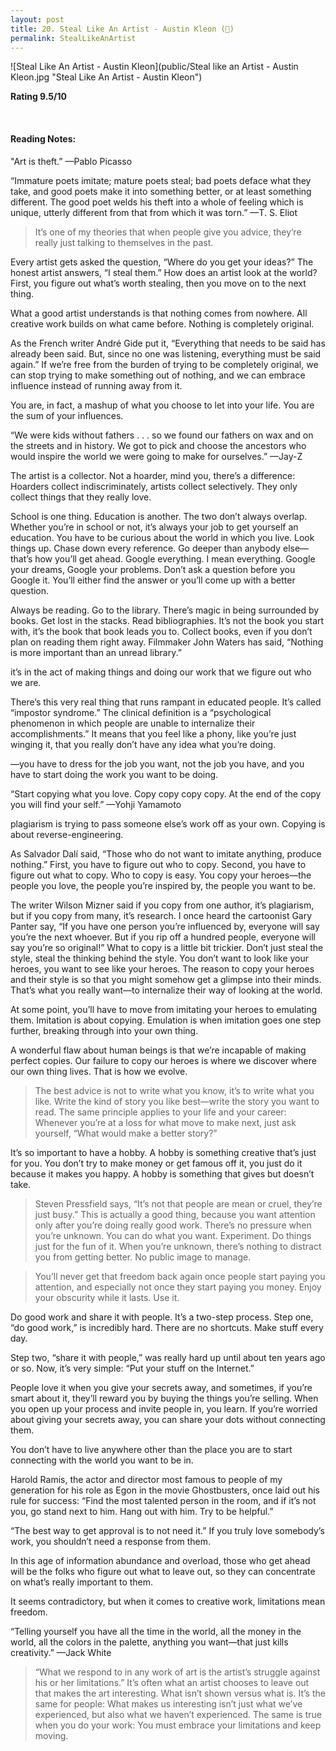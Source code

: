 ```yaml
---
layout: post
title: 20. Steal Like An Artist - Austin Kleon (📱)
permalink: StealLikeAnArtist
---
```


![Steal Like An Artist - Austin Kleon](public/Steal like an Artist - Austin Kleon.jpg "Steal Like An Artist - Austin Kleon")

**Rating 9.5/10**

<br>

#### Reading Notes:

"Art is theft.”
—Pablo Picasso

“Immature poets imitate; mature poets steal; bad poets deface what they take, and good poets make it into something better, or at least something different. The good poet welds his theft into a whole of feeling which is unique, utterly different from that from which it was torn.”
—T. S. Eliot

> It’s one of my theories that when people give you advice, they’re really just talking to themselves in the past.

Every artist gets asked the question,
“Where do you get your ideas?”
The honest artist answers,
“I steal them.”
How does an artist look at the world?
First, you figure out what’s worth stealing, then you move on to the next thing.

What a good artist understands is that nothing comes from nowhere. All creative work builds on what came before. Nothing is completely original.

As the French writer André Gide put it, “Everything that needs to be said has already been said. But, since no one was listening, everything must be said again.”
If we’re free from the burden of trying to be completely original, we can stop trying to make something out of nothing, and we can embrace influence instead of running away from it.

You are, in fact, a mashup of what you choose to let into your life. You are the sum of your influences.

“We were kids without fathers . . . so we found our fathers on wax and on the streets and in history. We got to pick and choose the ancestors who would inspire the world we were going to make for ourselves.”
—Jay-Z

The artist is a collector. Not a hoarder, mind you, there’s a difference: Hoarders collect indiscriminately, artists collect selectively. They only collect things that they really love.

School is one thing. Education is another. The two don’t always overlap. Whether you’re in school or not, it’s always your job to get yourself an education.
You have to be curious about the world in which you live. Look things up. Chase down every reference. Go deeper than anybody else—that’s how you’ll get ahead.
Google everything. I mean everything. Google your dreams, Google your problems. Don’t ask a question before you Google it. You’ll either find the answer or you’ll come up with a better question.

Always be reading. Go to the library. There’s magic in being surrounded by books. Get lost in the stacks. Read bibliographies. It’s not the book you start with, it’s the book that book leads you to.
Collect books, even if you don’t plan on reading them right away. Filmmaker John Waters has said, “Nothing is more important than an unread library.”

it’s in the act of making things and doing our work that we figure out who we are.

There’s this very real thing that runs rampant in educated people. It’s called “impostor syndrome.”
The clinical definition is a “psychological phenomenon in which people are unable to internalize their accomplishments.” It means that you feel like a phony, like you’re just winging it, that you really don’t have any idea what you’re doing.

—you have to dress for the job you want, not the job you have, and you have to start doing the work you want to be doing.

“Start copying what you love. Copy copy copy copy. At the end of the copy you will find your self.”
—Yohji Yamamoto

plagiarism is trying to pass someone else’s work off as your own. Copying is about reverse-engineering.

As Salvador Dalí said, “Those who do not want to imitate anything, produce nothing.”
First, you have to figure out who to copy. Second, you have to figure out what to copy.
Who to copy is easy. You copy your heroes—the people you love, the people you’re inspired by, the people you want to be.

The writer Wilson Mizner said if you copy from one author, it’s plagiarism, but if you copy from many, it’s research. I once heard the cartoonist Gary Panter say, “If you have one person you’re influenced by, everyone will say you’re the next whoever. But if you rip off a hundred people, everyone will say you’re so original!”
What to copy is a little bit trickier. Don’t just steal the style, steal the thinking behind the style. You don’t want to look like your heroes, you want to see like your heroes.
The reason to copy your heroes and their style is so that you might somehow get a glimpse into their minds. That’s what you really want—to internalize their way of looking at the world.

At some point, you’ll have to move from imitating your heroes to emulating them. Imitation is about copying. Emulation is when imitation goes one step further, breaking through into your own thing.

A wonderful flaw about human beings is that we’re incapable of making perfect copies. Our failure to copy our heroes is where we discover where our own thing lives. That is how we evolve.

> The best advice is not to write what you know, it’s to write what you like. Write the kind of story you like best—write the story you want to read. The same principle applies to your life and your career: Whenever you’re at a loss for what move to make next, just ask yourself, “What would make a better story?”

It’s so important to have a hobby. A hobby is something creative that’s just for you. You don’t try to make money or get famous off it, you just do it because it makes you happy. A hobby is something that gives but doesn’t take.

> Steven Pressfield says, “It’s not that people are mean or cruel, they’re just busy.”
> This is actually a good thing, because you want attention only after you’re doing really good work. There’s no pressure when you’re unknown. You can do what you want. Experiment. Do things just for the fun of it. When you’re unknown, there’s nothing to distract you from getting better. No public image to manage.

> You’ll never get that freedom back again once people start paying you attention, and especially not once they start paying you money. Enjoy your obscurity while it lasts. Use it.

Do good work and share it with people.
It’s a two-step process. Step one, “do good work,” is incredibly hard. There are no shortcuts. Make stuff every day.

Step two, “share it with people,” was really hard up until about ten years ago or so. Now, it’s very simple: “Put your stuff on the Internet.”

People love it when you give your secrets away, and sometimes, if you’re smart about it, they’ll reward you by buying the things you’re selling.
When you open up your process and invite people in, you learn.
If you’re worried about giving your secrets away, you can share your dots without connecting them.

You don’t have to live anywhere other than the place you are to start connecting with the world you want to be in.

Harold Ramis, the actor and director most famous to people of my generation for his role as Egon in the movie Ghostbusters, once laid out his rule for success: “Find the most talented person in the room, and if it’s not you, go stand next to him. Hang out with him. Try to be helpful.”

“The best way to get approval is to not need it.” If you truly love somebody’s work, you shouldn’t need a response from them.

In this age of information abundance and overload, those who get ahead will be the folks who figure out what to leave out, so they can concentrate on what’s really important to them.

It seems contradictory, but when it comes to creative work, limitations mean freedom.

“Telling yourself you have all the time in the world, all the money in the world, all the colors in the palette, anything you want—that just kills creativity.”
—Jack White

> “What we respond to in any work of art is the artist’s struggle against his or her limitations.” It’s often what an artist chooses to leave out that makes the art interesting. What isn’t shown versus what is. It’s the same for people: What makes us interesting isn’t just what we’ve experienced, but also what we haven’t experienced. The same is true when you do your work: You must embrace your limitations and keep moving.
